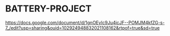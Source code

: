 # BATTERY-PROJECT
https://docs.google.com/document/d/1gnOEyIc9Ju4icJF--POMJM4kfZG-s-7_/edit?usp=sharing&ouid=102924948832021108162&rtpof=true&sd=true
